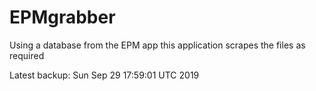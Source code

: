 # EPMgrabber
Using a database from the EPM app this application scrapes the files as required


Latest backup: Sun Sep 29 17:59:01 UTC 2019
